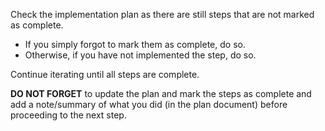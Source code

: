 Check the implementation plan as there are still steps that are not marked as complete.

- If you simply forgot to mark them as complete, do so.
- Otherwise, if you have not implemented the step, do so.

Continue iterating until all steps are complete.

**DO NOT FORGET** to update the plan and mark the steps as complete and add a note/summary of what you did (in the plan document) before proceeding to the next step.
